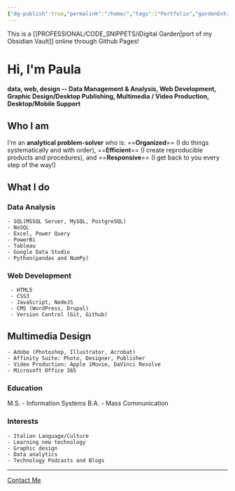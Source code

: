 ```yaml
---
{"dg-publish":true,"permalink":"/home/","tags":["Portfolio","gardenEntry","gardenEntry","gardenEntry"],"noteIcon":""}
---
```


This is a [[PROFESSIONAL/CODE_SNIPPETS/iDigital Garden\|port of my Obsidian Vault]] online through Github Pages!

# Hi, I'm Paula
#### data, web, design -- Data Management & Analysis, Web Development, Graphic Design/Desktop Publishing, Multimedia / Video Production, Desktop/Mobile Support

## Who I am
I'm an **analytical problem-solver** who is:
	==**Organized**== (I do things systematically and with order), 
	==**Efficient**== (I create reproducible products and procedures), and 
	==**Responsive**== (I get back to you every step of the way!)
## What I do
### Data Analysis
	- SQL(MSSQL Server, MySQL, PostgreSQL)
	- NoSQL
	- Excel, Power Query
	- PowerBi
	- Tableau
	- Google Data Studio
	- Python(pandas and NumPy)
 
 ### Web Development
	 - HTML5
	 - CSS3
	 - JavaScript, NodeJS
	 - CMS (WordPress, Drupal)
	 - Version Control (Git, Github)
## Multimedia Design
	- Adobe (Photoshop, Illustrator, Acrobat)
	- Affinity Suite: Photo, Designer, Publisher
	- Video Production: Apple iMovie, DaVinci Resolve
	- Microsoft Office 365
### Education
M.S. - Information Systems
B.A. - Mass Communication
### Interests
	- Italian Language/Culture
	- Learning new technology
	- Graphic design
	- Data analytics
	- Technology Podcasts and Blogs
---
<a href="mailto:psf@duck.com?subject=PSF-Portfolio-Inquiry" class="footer-link">Contact Me</a>